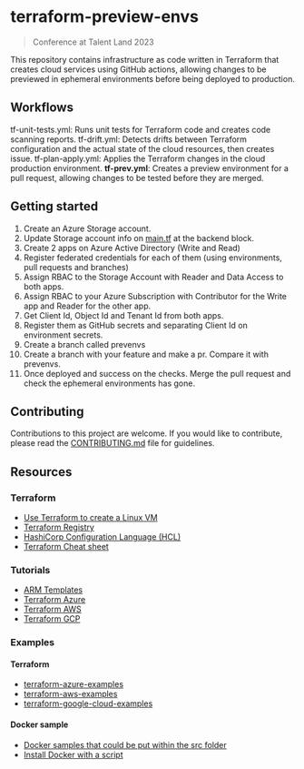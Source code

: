 # terraform-preview-envs

> Conference at Talent Land 2023

This repository contains infrastructure as code written in Terraform that creates cloud services using GitHub actions, allowing changes to be previewed in ephemeral environments before being deployed to production.

## Workflows

tf-unit-tests.yml: Runs unit tests for Terraform code and creates code scanning reports.
tf-drift.yml: Detects drifts between Terraform configuration and the actual state of the cloud resources, then creates issue.
tf-plan-apply.yml: Applies the Terraform changes in the cloud production environment.
**tf-prev.yml**: Creates a preview environment for a pull request, allowing changes to be tested before they are merged.

## Getting started

1. Create an Azure Storage account.
2. Update Storage account info on [main.tf](main.tf) at the backend block.
3. Create 2 apps on Azure Active Directory (Write and Read)
4. Register federated credentials for each of them (using environments, pull requests and branches)
5. Assign RBAC to the Storage Account with Reader and Data Access to both apps.
6. Assign RBAC to your Azure Subscription with Contributor for the Write app and Reader for the other app.
7. Get Client Id, Object Id and Tenant Id from both apps.
8. Register them as GitHub secrets and separating Client Id on environment secrets.
9. Create a branch called prevenvs
10. Create a branch with your feature and make a pr. Compare it with prevenvs.
11. Once deployed and success on the checks. Merge the pull request and check the ephemeral environments has gone.

## Contributing

Contributions to this project are welcome. If you would like to contribute, please read the [CONTRIBUTING.md](#contributing) file for guidelines.

## Resources

### Terraform
* [Use Terraform to create a Linux VM](https://learn.microsoft.com/en-us/azure/virtual-machines/linux/quick-create-terraform?wt.mc_id=studentamb_118941)
* [Terraform Registry](https://registry.terraform.io/browse/providers)
* [HashiCorp Configuration Language (HCL)](https://github.com/hashicorp/hcl)
* [Terraform Cheat sheet](https://spacelift.io/blog/terraform-commands-cheat-sheet)

### Tutorials
* [ARM Templates](https://learn.microsoft.com/en-us/training/modules/create-azure-resource-manager-template-vs-code/?wt.mc_id=studentamb_118941)
* [Terraform Azure](https://developer.hashicorp.com/terraform/tutorials/azure-get-started)
* [Terraform AWS](https://developer.hashicorp.com/terraform/tutorials/aws-get-started)
* [Terraform GCP](https://developer.hashicorp.com/terraform/tutorials/gcp-get-started)

### Examples

#### Terraform
* [terraform-azure-examples](https://github.com/alfonsof/terraform-azure-examples)
* [terraform-aws-examples](https://github.com/alfonsof/terraform-aws-examples)
* [terraform-google-cloud-examples](https://github.com/alfonsof/terraform-google-cloud-examples)

#### Docker sample
- [Docker samples that could be put within the src folder](https://docs.docker.com/samples/)
- [Install Docker with a script](https://docs.docker.com/engine/install/centos/#install-using-the-convenience-script)